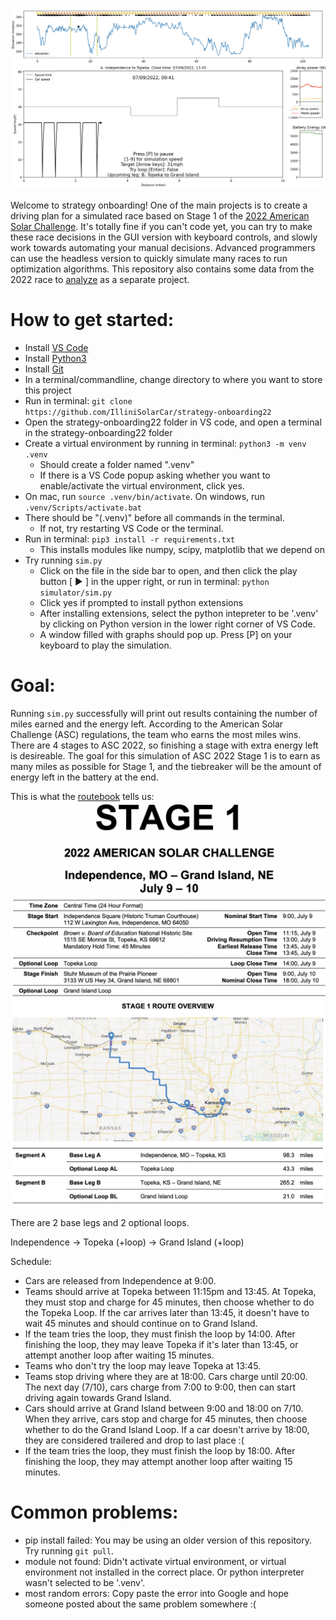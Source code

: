 ![Screenshot of simulation in render mode](images/demo.png)

Welcome to strategy onboarding! One of the main projects is to create a driving plan for a simulated race based on Stage 1 of the [2022 American Solar Challenge](https://www.americansolarchallenge.org/the-competition/2022-american-solar-challenge/). It's totally fine if you can't code yet, you can try to make these race decisions in the GUI version with keyboard controls, and slowly work towards automating your manual decisions. Advanced programmers can use the headless version to quickly simulate many races to run optimization algorithms. This repository also contains some data from the 2022 race to [analyze](https://github.com/IlliniSolarCar/strategy-onboarding22/blob/main/analysis/analysis_fsgp2022_1.ipynb) as a separate project.

# How to get started:
* Install [VS Code](https://code.visualstudio.com/)
* Install [Python3](https://www.python.org/downloads/)
* Install [Git](https://git-scm.com/downloads)
* In a terminal/commandline, change directory to where you want to store this project
* Run in terminal: `git clone https://github.com/IlliniSolarCar/strategy-onboarding22`
* Open the strategy-onboarding22 folder in VS code, and open a terminal in the strategy-onboarding22 folder
* Create a virtual environment by running in terminal: `python3 -m venv .venv`
  * Should create a folder named ".venv"
  * If there is a VS Code popup asking whether you want to enable/activate the virtual environment, click yes.
* On mac, run `source .venv/bin/activate`. On windows, run `.venv/Scripts/activate.bat`
* There should be "(.venv)" before all commands in the terminal.
  * If not, try restarting VS Code or the terminal.
* Run in terminal: `pip3 install -r requirements.txt`
  * This installs modules like numpy, scipy, matplotlib that we depend on
* Try running `sim.py` 
  * Click on the file in the side bar to open, and then click the play button [ ▶️ ] in the upper right, or run in terminal: `python simulator/sim.py`
  * Click yes if prompted to install python extensions
  * After installing extensions, select the python intepreter to be '.venv' by clicking on Python version in the lower right corner of VS Code.
  * A window filled with graphs should pop up. Press [P] on your keyboard to play the simulation.


# Goal:
Running `sim.py` successfully will print out results containing the number of miles earned and the energy left. According to the American Solar Challenge (ASC) regulations, the team who earns the most miles wins. There are 4 stages to ASC 2022, so finishing a stage with extra energy left is desireable. The goal for this simulation of ASC 2022 Stage 1 is to earn as many miles as possible for Stage 1, and the tiebreaker will be the amount of energy left in the battery at the end.

This is what the [routebook](https://www.americansolarchallenge.org/ASC/wp-content/uploads/2022/06/ASC-2022-Route-Book.pdf) tells us:
![Timing of stage 1](images/stage1_times.png)
![Map of stage 1](images/stage1_map.png)

There are 2 base legs and 2 optional loops.

Independence -> Topeka (+loop) -> Grand Island (+loop)

Schedule:
* Cars are released from Independence at 9:00.
* Teams should arrive at Topeka between 11:15pm and 13:45. At Topeka, they must stop and charge for 45 minutes, then choose whether to do the Topeka Loop. If the car arrives later than 13:45, it doesn't have to wait 45 minutes and should continue on to Grand Island.
* If the team tries the loop, they must finish the loop by 14:00. After finishing the loop, they may leave Topeka if it's later than 13:45, or attempt another loop after waiting 15 minutes.
* Teams who don't try the loop may leave Topeka at 13:45.
* Teams stop driving where they are at 18:00. Cars charge until 20:00. The next day (7/10), cars charge from 7:00 to 9:00, then can start driving again towards Grand Island.
* Cars should arrive at Grand Island between 9:00 and 18:00 on 7/10. When they arrive, cars stop and charge for 45 minutes, then choose whether to do the Grand Island Loop. If a car doesn't arrive by 18:00, they are considered trailered and drop to last place :(
* If the team tries the loop, they must finish the loop by 18:00. After finishing the loop, they may attempt another loop after waiting 15 minutes.


# Common problems:
* pip install failed: You may be using an older version of this repository. Try running `git pull`.
* module not found: Didn't activate virtual environment, or virtual environment not installed in the correct place. Or python interpreter wasn't selected to be '.venv'.
* most random errors: Copy paste the error into Google and hope someone posted about the same problem somewhere :(

